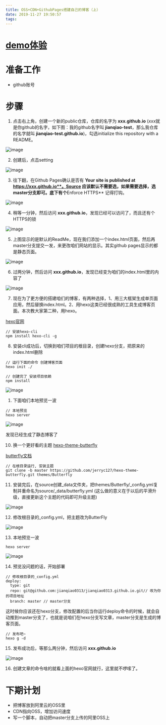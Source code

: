 ```yaml
---
title: OSS+CDN+GithubPages搭建自己的博客（上）
date: 2019-11-27 19:50:57
tags:
---
```


# [demo体验](https://lvjianqiao.top)

# 准备工作

- github账号

# 步骤

1. 点击右上角，创建一个新的public仓库，仓库的名字为 **xxx.github.io** (*xxx*就是你github的名字，如下图：我的github名字叫 **jianqiao-test**，那么我仓库的名字就叫 **jianqiao-test.github.io**)，勾选initialize this repository with a README。

![image](https://static.gezichenshan.top/blog/cdn-oss-githubPages/1.png)

2. 创建后，点击setting

![image](https://static.gezichenshan.top/blog/cdn-oss-githubPages/2.png)

3. 往下翻，在Github Pages确认是否有 **Your site is published at https://xxx.github.io**。Source 应该默认不需要选，如果需要选择，选master分支即可。底下有个**Enforce HTTPS** 记得打钩。

![image](https://static.gezichenshan.top/blog/cdn-oss-githubPages/3.1.png)

4. 稍等一分钟，然后访问 **xxx.github.io**，发现已经可以访问了，而且还有个HTTPS的锁

![image](https://static.gezichenshan.top/blog/cdn-oss-githubPages/5.png)

5. 上图显示的是默认的ReadMe，现在我们添加一个index.html页面，然后再master分支提交一发，来更改咱们网站的显示。其实github pages显示的都是静态页面。

![image](https://static.gezichenshan.top/blog/cdn-oss-githubPages/4.png)

6. 过两分钟，然后访问 **xxx.github.io**，发现已经变为咱们的index.html里的内容了

![image](https://static.gezichenshan.top/blog/cdn-oss-githubPages/6.png)

7. 现在为了更方便的搭建咱们的博客，有两种选择，1、用三大框架生成单页面应用，然后替换index.html。2、用hexo这类已经很成熟的工具生成博客页面。本次教大家第二种，用hexo。

[hexo官网](https://hexo.io/)

```
// 安装hexo-cli
npm install hexo-cli -g
```

8. 安装cli成功后，切换到咱们项目的根目录，创建hexo分支，把原来的index.html删除

```
// 运行下面的命令 创建博客页面
hexo init ./

// 创建完了 安装项目依赖
npm install
```

![image](https://static.gezichenshan.top/blog/cdn-oss-githubPages/9.png)

1. 下面咱们本地预览一波

```
// 本地预览
hexo server
```

![image](https://static.gezichenshan.top/blog/cdn-oss-githubPages/10.png)



发现已经生成了静态博客了

10. 换一个更好看的主题 [hexo-theme-butterfly](https://github.com/jerryc127/hexo-theme-butterfly) 

[butterfly文档](https://jerryc.me/posts/21cfbf15/)

```
// 在根目录运行, 安装主题
git clone -b master https://github.com/jerryc127/hexo-theme-butterfly.git themes/Butterfly
```

11. 安装完后，在source创建_data文件夹，把themes/Butterfly/_config.yml复制并重命名为source/_data/butterfly.yml (这么做的意义在于以后的平滑升级，直接更新这个主题的代码即可升级主题)

![image](https://static.gezichenshan.top/blog/cdn-oss-githubPages/11.png)

12. 修改根目录的_config.yml，把主题改为ButterFly

![image](https://static.gezichenshan.top/blog/cdn-oss-githubPages/12.png)


13. 本地预览一波

```
hexo server
```

![image](https://static.gezichenshan.top/blog/cdn-oss-githubPages/13.png)

14. 预览没问题的话，开始部署

```
// 修改根目录的_config.yml
deploy:
  type: git
  repo: git@github.com:jianqiao0313/jianqiao0313.github.io.git// 改为你的项目地址
  branch: master // master分支
```

这时候你应该还在hexo分支，修改配置的后当你运行deploy命令的时候，就会自动推到master分支了，也就是说咱们在hexo分支写文章，master分支是生成的博客页面。

```
// 发布吧~
hexo g -d
```

15. 发布成功后，等那么两分钟，然后访问 **xxx.github.io**

![image](https://static.gezichenshan.top/blog/cdn-oss-githubPages/14.png)

16. 创建文章的命令啥的就看上面的hexo官网就行，这里就不啰嗦了。

# 下期计划

- 把博客放到阿里云的OSS里
- CDN指向OSS，增加访问速度
- 写一个脚本，自动把master分支上传的阿里OSS上